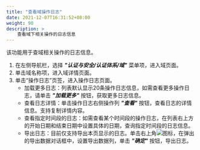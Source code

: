 ```yaml
---
title: "查看域操作日志"
date: 2021-12-07T16:31:52+08:00
weight: 90
description: >
    查看域下相关操作的日志信息
---
```


该功能用于查域相关操作的日志信息。

1. 在左侧导航栏，选择 **_"认证与安全/认证体系/域"_** 菜单项，进入域页面。
2. 单击域名称项，进入域详情页面。
2. 单击“操作日志”页签，进入操作日志页面。
    - 加载更多日志：列表默认显示20条操作日志信息，如需查看更多操作日志，请单击 **_"加载更多"_** 按钮，获取更多日志信息。
    - 查看日志详情：单击操作日志右侧操作列 **_"查看"_** 按钮，查看日志的详情信息。支持复制详情内容。
    - 查看指定时间段的日志：如需查看某个时间段的操作日志，在列表右上方的开始日期和结束日期中设置具体的日期，查询指定时间段的日志信息。
    - 导出日志：目前仅支持导出本页显示的日志。单击右上角![](../../../images/download.png)图标，在弹出的导出数据对话框中，设置导出数据列，单击 **_"确定"_** 按钮，导出日志。